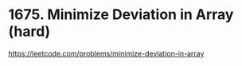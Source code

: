 # 1675. Minimize Deviation in Array (hard)

https://leetcode.com/problems/minimize-deviation-in-array
